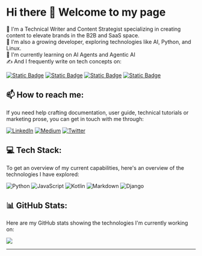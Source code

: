 
# Hi there 👋 Welcome to my page

🌱 I'm a Technical Writer and Content Strategist specializing in creating content to elevate brands in the B2B and SaaS space.<br>
💫 I'm also a growing developer, exploring technologies like AI, Python, and Linux. <br>
🔭 I'm currently learning on AI Agents and Agentic AI <br> 
✍️ And I frequently write on tech concepts on:

[![Static Badge](https://img.shields.io/badge/Hashnode-%20%2338369A?style=for-the-badge)](https://hashnode.com/@janetmutua)
[![Static Badge](https://img.shields.io/badge/DEV-%23000000?style=for-the-badge)](https://dev.to/janetmutua)
[![Static Badge](https://img.shields.io/badge/Medium-%20%23000000?style=for-the-badge&logo=medium)](https://medium.com/@janetmutua)
[![Static Badge](https://img.shields.io/badge/GitHub%20Wiki-%23000000?style=for-the-badge&logo=github)](https://github.com/JanetMutua/Wiki)




## 📫 **How to reach me**:

If you need help crafting documentation, user guide, technical tutorials or marketing prose, you can get in touch with me through:

[![LinkedIn](https://img.shields.io/badge/LinkedIn-%230077B5.svg?logo=linkedin&logoColor=white)](https://linkedin.com/in/janet-mutua-4b6021161/) [![Medium](https://img.shields.io/badge/Medium-12100E?logo=medium&logoColor=white)](https://medium.com/@janetmutua) [![Twitter](https://img.shields.io/badge/Twitter-%231DA1F2.svg?logo=Twitter&logoColor=white)](https://twitter.com/mu_mbua_) 


## 💻 **Tech Stack**:


To get an overview of my current capabilities, here's an overview of the technologies I have explored:

![Python](https://img.shields.io/badge/python-3670A0?style=for-the-badge&logo=python&logoColor=ffdd54) ![JavaScript](https://img.shields.io/badge/javascript-%23323330.svg?style=for-the-badge&logo=javascript&logoColor=%23F7DF1E) ![Kotlin](https://img.shields.io/badge/kotlin-%230095D5.svg?style=for-the-badge&logo=kotlin&logoColor=white) ![Markdown](https://img.shields.io/badge/markdown-%23000000.svg?style=for-the-badge&logo=markdown&logoColor=white) ![Django](https://img.shields.io/badge/django-%23092E20.svg?style=for-the-badge&logo=django&logoColor=white)

## 📊 **GitHub Stats**:

Here are my GitHub stats showing the technologies I'm currently working on:

<!-- ![](https://github-readme-stats.vercel.app/api?username=JanetMutua&theme=dark&hide_border=false&include_all_commits=false&count_private=false)<br/> -->

<!-- ![](https://github-readme-streak-stats.herokuapp.com/?user=JanetMutua&theme=dark&hide_border=false)<br/> -->
![](https://github-readme-stats.vercel.app/api/top-langs/?username=JanetMutua&theme=dark&hide_border=false&include_all_commits=false&count_private=false&layout=compact)

---


<!-- Proudly created with GPRM ( https://gprm.itsvg.in ) -->
